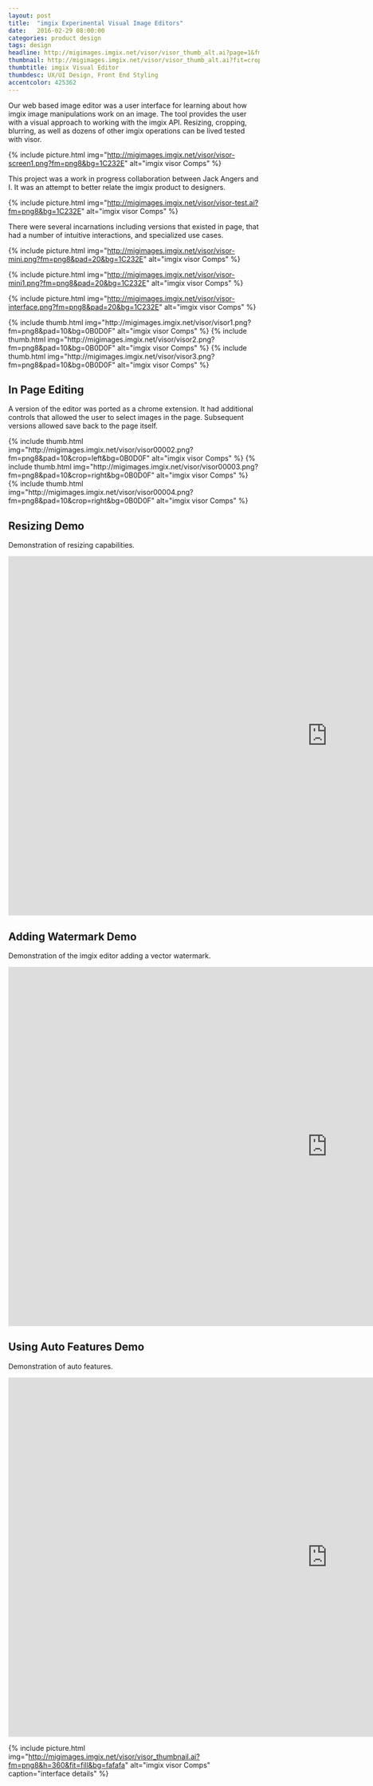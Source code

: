 ```yaml
---
layout: post
title:  "imgix Experimental Visual Image Editors"
date:   2016-02-29 08:00:00
categories: product design
tags: design
headline: http://migimages.imgix.net/visor/visor_thumb_alt.ai?page=1&fm=png8&w=960&fit=clamp&h=320&pad=20&bg=1C232E
thumbnail: http://migimages.imgix.net/visor/visor_thumb_alt.ai?fit=crop&fm=pjpg&h=320&page=1&q=85&w=320&colorquant=128&fm=png8&dpr=2&border=8,fff
thumbtitle: imgix Visual Editor
thumbdesc: UX/UI Design, Front End Styling
accentcolor: 425362
---
```


<section>
<p> Our web based image editor was a user interface for learning about how imgix image manipulations work on an image. The tool provides the user with a visual approach to working with the imgix API. Resizing, cropping, blurring, as well as dozens of other imgix operations can be lived tested with visor. </p>
</section>

{% include picture.html img="http://migimages.imgix.net/visor/visor-screen1.png?fm=png8&bg=1C232E" alt="imgix visor Comps" %}

<section>
<p> This project was a work in progress collaboration between Jack Angers and I. It was an attempt to better relate the imgix product to designers.</p>
</section>

{% include picture.html img="http://migimages.imgix.net/visor/visor-test.ai?fm=png8&bg=1C232E" alt="imgix visor Comps" %}

<section>
<p>There were several incarnations including versions that existed in page, that had a number of intuitive interactions, and specialized use cases.</p>
</section>

{% include picture.html img="http://migimages.imgix.net/visor/visor-mini.png?fm=png8&pad=20&bg=1C232E" alt="imgix visor Comps" %}

{% include picture.html img="http://migimages.imgix.net/visor/visor-mini1.png?fm=png8&pad=20&bg=1C232E" alt="imgix visor Comps" %}

{% include picture.html img="http://migimages.imgix.net/visor/visor-interface.png?fm=png8&pad=20&bg=1C232E" alt="imgix visor Comps" %}

<section class="thumblist">
{% include thumb.html img="http://migimages.imgix.net/visor/visor1.png?fm=png8&pad=10&bg=0B0D0F" alt="imgix visor Comps" %}
{% include thumb.html img="http://migimages.imgix.net/visor/visor2.png?fm=png8&pad=10&bg=0B0D0F" alt="imgix visor Comps" %}
{% include thumb.html img="http://migimages.imgix.net/visor/visor3.png?fm=png8&pad=10&bg=0B0D0F" alt="imgix visor Comps" %}
</section>

<section>
<h2>In Page Editing</h2>
<p>A version of the editor was ported as a chrome extension. It had additional controls that allowed the user to select images in the page. Subsequent versions allowed save back to the page itself.</p>
</section>

<section class="thumblist">
{% include thumb.html img="http://migimages.imgix.net/visor/visor00002.png?fm=png8&pad=10&crop=left&bg=0B0D0F" alt="imgix visor Comps" %}
{% include thumb.html img="http://migimages.imgix.net/visor/visor00003.png?fm=png8&pad=10&crop=right&bg=0B0D0F" alt="imgix visor Comps" %}
{% include thumb.html img="http://migimages.imgix.net/visor/visor00004.png?fm=png8&pad=10&crop=right&bg=0B0D0F" alt="imgix visor Comps" %}
</section>

<section>

<h2>Resizing Demo</h2>
<p>Demonstration of resizing capabilities.</p>
<div class="video-container">
	<iframe width="1280" height="720" src="https://www.youtube.com/embed/Hqcy5X9hY30?rel=0&showinfo=0" frameborder="0" allowfullscreen class="youtube"></iframe>
</div>

<h2>Adding Watermark Demo</h2>
<p>Demonstration of the imgix editor adding a vector watermark.</p>
<div class="video-container">
	<iframe width="1280" height="720" src="https://www.youtube.com/embed/7e2x1XRVk4Q?rel=0&showinfo=0" frameborder="0" allowfullscreen class="youtube"></iframe>
</div>

<h2>Using Auto Features Demo</h2>
<p>Demonstration of auto features.</p>
<div class="video-container">
	<iframe width="1280" height="720" src="https://www.youtube.com/embed/v6OQmlvVlyM?rel=0&showinfo=0" frameborder="0" allowfullscreen class="youtube"></iframe>
</div>


</section>

{% include picture.html img="http://migimages.imgix.net/visor/visor_thumbnail.ai?fm=png8&h=360&fit=fill&bg=fafafa" alt="imgix visor Comps" caption="interface details" %}

